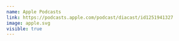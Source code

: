 ```yaml
---
name: Apple Podcasts
link: https://podcasts.apple.com/podcast/diacast/id1251941327
image: apple.svg
visible: true
---
```

